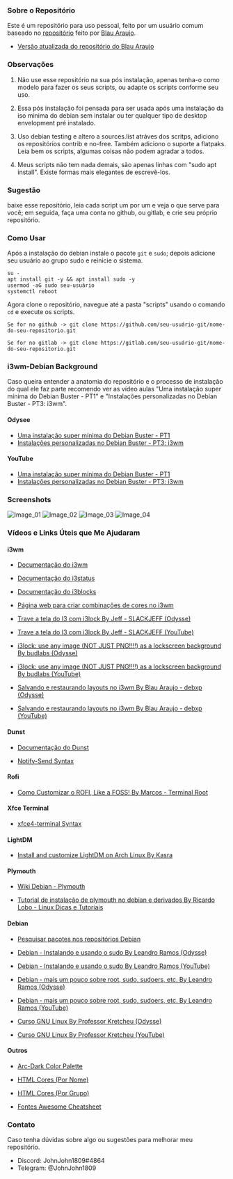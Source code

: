### Sobre o Repositório
Este é um repositório para uso pessoal, feito por um usuário comum baseado no [repositório](https://github.com/debxp/duo-scripts/tree/master/buster-i3) feito por [Blau Araujo](https://gitlab.com/blau_araujo).

- [Versão atualizada do repositório do Blau Araujo](https://gitlab.com/blau_araujo/debian-scripts)

### Observações
1) Não use esse repositório na sua pós instalação, apenas tenha-o como modelo para fazer os seus scripts, ou adapte os scripts conforme seu uso.

2) Essa pós instalação foi pensada para ser usada após uma instalação da iso minima do debian sem instalar ou ter qualquer tipo de desktop envelopment pré instalado.

3) Uso debian testing e altero a sources.list atráves dos scritps, adiciono os repositórios contrib e no-free. Também adiciono o suporte a flatpaks. Leia bem os scripts, algumas coisas não podem agradar a todos.

4) Meus scripts não tem nada demais, são apenas linhas com "sudo apt install". Existe formas mais elegantes de escrevê-los.

### Sugestão 
baixe esse repositório, leia cada script um por um e veja o que serve para você; em seguida, faça uma conta no github, ou gitlab, e crie seu próprio repositório.

### Como Usar
Após a instalação do debian instale o pacote `git` e `sudo`; depois adicione seu usuário ao grupo sudo e reinicie o sistema.

```
su -
apt install git -y && apt install sudo -y
usermod -aG sudo seu-usuário
systemctl reboot
```

Agora clone o repositório, navegue até a pasta "scripts" usando o comando `cd` e execute os scripts.

```
Se for no github -> git clone https://github.com/seu-usuário-git/nome-do-seu-repositorio.git

Se for no gitlab -> git clone https://gitlab.com/seu-usuário-git/nome-do-seu-repositorio.git
```

### i3wm-Debian Background
Caso queira entender a anatomia do repositório e o processo de instalação do qual ele faz parte recomendo ver as vídeo aulas "Uma instalação super mínima do Debian Buster - PT1" e "Instalações personalizadas no Debian Buster - PT3: i3wm".

#### Odysee
- [Uma instalação super mínima do Debian Buster - PT1](https://odysee.com/@debxp:9/uma-instala-o-super-m-nima-do-debian:0)
- [Instalações personalizadas no Debian Buster - PT3: i3wm](https://odysee.com/@debxp:9/instala-es-personalizadas-no-debian-4:e)

#### YouTube
- [Uma instalação super mínima do Debian Buster - PT1](https://www.youtube.com/watch?v=V98FeIb4Yvgt)
- [Instalações personalizadas no Debian Buster - PT3: i3wm](https://www.youtube.com/watch?v=zo37Ebx2nAk)

### Screenshots

![Image_01](https://i.imgur.com/K0O7X90.png)
![Image_02](https://i.imgur.com/t5D2PSW.png)
![Image_03](https://i.imgur.com/tZ67nBn.png)
![Image_04](https://i.imgur.com/AMVu7oT.png)

### Vídeos e Links Úteis que Me Ajudaram

#### i3wm
- [Documentação do i3wm](https://i3wm.org/docs/userguide.html)
- [Documentação do i3status](https://i3wm.org/i3status/manpage.html)
- [Documentação do i3blocks](http://vivien.github.io/i3blocks/)
- [Página web para criar combinações de cores no i3wm](https://thomashunter.name/i3-configurator/)

- [Trave a tela do I3 com i3lock By Jeff - SLACKJEFF (Odysse)](https://odysee.com/@slackjeff:1/trave-a-tela-do-i3-com-i3lock:2)
- [Trave a tela do I3 com i3lock By Jeff - SLACKJEFF (YouTube)](https://www.youtube.com/watch?v=fdUql36AraY)

- [i3lock: use any image (NOT JUST PNG!!!!) as a lockscreen background By budlabs (Odysse)](https://odysee.com/@budlabs:c/i3lock-use-any-image-not-just-png-as-a:b)
- [i3lock: use any image (NOT JUST PNG!!!!) as a lockscreen background By budlabs (YouTube)](https://www.youtube.com/watch?v=y6YtYe2WF7w)

- [Salvando e restaurando layouts no i3wm By Blau Araujo - debxp (Odysse)](https://odysee.com/@debxp:9/salvando-e-restaurando-layouts-no-i3wm:e)
- [Salvando e restaurando layouts no i3wm By Blau Araujo - debxp (YouTube)](https://www.youtube.com/watch?v=jCp1-VJReH4)

#### Dunst
- [Documentação do Dunst](https://dunst-project.org/documentation/)

- [Notify-Send Syntax](https://ss64.com/bash/notify-send.html)

#### Rofi
- [Como Customizar o ROFI, Like a FOSS! By Marcos - Terminal Root](https://www.youtube.com/watch?v=cDDMrUwrce0)

#### Xfce Terminal
- [xfce4-terminal Syntax](https://man.cx/xfce4-terminal)

#### LightDM
- [Install and customize LightDM on Arch Linux By Kasra](https://www.youtube.com/watch?v=Z5FEHBhA0Jg)

#### Plymouth
- [Wiki Debian - Plymouth](https://wiki.debian.org/plymouth)

- [Tutorial de instalação de plymouth no debian e derivados By Ricardo Lobo - Linux Dicas e Tutoriais](https://linuxdicasesuporte.blogspot.com/2020/12/boot-animado-com-plymouth-no-debian-gnu.html)

#### Debian
- [Pesquisar pacotes nos repositórios Debian](https://www.debian.org/distrib/packages#search_packages)

- [Debian - Instalando e usando o sudo By Leandro Ramos (Odysse)](https://odysee.com/@leandroramos:3/debian-instalando-e-usando-o-sudo:9?)
- [Debian - Instalando e usando o sudo By Leandro Ramos (YouTube)](https://www.youtube.com/watch?v=OZ1k0F3yJbo)

- [Debian - mais um pouco sobre root, sudo, sudoers, etc. By Leandro Ramos (Odysse)](https://odysee.com/@leandroramos:3/debian-mais-um-pouco-sobre-root,-sudo,:8)
- [Debian - mais um pouco sobre root, sudo, sudoers, etc. By Leandro Ramos (YouTube)](https://www.youtube.com/watch?v=IRHnAsDp9xM)

- [Curso GNU Linux By Professor Kretcheu (Odysse)](https://odysee.com/@kretcheu2001:8?view=lists)
- [Curso GNU Linux By Professor Kretcheu (YouTube)](https://www.youtube.com/user/kretcheu2001/playlists)

#### Outros
- [Arc-Dark Color Palette](https://www.color-hex.com/color-palette/36646)

- [HTML Cores (Por Nome)](https://www.w3schools.com/colors/colors_names.asp)
- [HTML Cores (Por Grupo)](https://www.w3schools.com/colors/colors_groups.asp)
- [Fontes Awesome Cheatsheet](https://fontawesome.com/v4.7/cheatsheet/)

### Contato
Caso tenha dúvidas sobre algo ou sugestões para melhorar meu repositório.

- Discord: JohnJohn1809#4864
- Telegram: @JohnJohn1809
